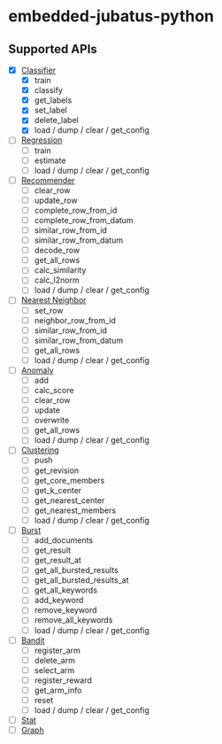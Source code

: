 # embedded-jubatus-python

## Supported APIs

- [X] [Classifier](http://jubat.us/ja/api_classifier.html)
  - [X] train
  - [X] classify
  - [X] get_labels
  - [X] set_label
  - [X] delete_label
  - [X] load / dump / clear / get_config
- [ ] [Regression](http://jubat.us/ja/api_regression.html)
  - [ ] train
  - [ ] estimate
  - [ ] load / dump / clear / get_config
- [ ] [Recommender](http://jubat.us/ja/api_recommender.html)
  - [ ] clear_row
  - [ ] update_row
  - [ ] complete_row_from_id
  - [ ] complete_row_from_datum
  - [ ] similar_row_from_id
  - [ ] similar_row_from_datum
  - [ ] decode_row
  - [ ] get_all_rows
  - [ ] calc_similarity
  - [ ] calc_l2norm
  - [ ] load / dump / clear / get_config
- [ ] [Nearest Neighbor](http://jubat.us/ja/api_nearest_neighbor.html)
  - [ ] set_row
  - [ ] neighbor_row_from_id
  - [ ] similar_row_from_id
  - [ ] similar_row_from_datum
  - [ ] get_all_rows
  - [ ] load / dump / clear / get_config
- [ ] [Anomaly](http://jubat.us/ja/api_anomaly.html)
  - [ ] add
  - [ ] calc_score
  - [ ] clear_row
  - [ ] update
  - [ ] overwrite
  - [ ] get_all_rows
  - [ ] load / dump / clear / get_config
- [ ] [Clustering](http://jubat.us/ja/api_clustering.html)
  - [ ] push
  - [ ] get_revision
  - [ ] get_core_members
  - [ ] get_k_center
  - [ ] get_nearest_center
  - [ ] get_nearest_members
  - [ ] load / dump / clear / get_config
- [ ] [Burst](http://jubat.us/ja/api_burst.html)
  - [ ] add_documents
  - [ ] get_result
  - [ ] get_result_at
  - [ ] get_all_bursted_results
  - [ ] get_all_bursted_results_at
  - [ ] get_all_keywords
  - [ ] add_keyword
  - [ ] remove_keyword
  - [ ] remove_all_keywords
  - [ ] load / dump / clear / get_config
- [ ] [Bandit](http://jubat.us/ja/api_bandit.html)
  - [ ] register_arm
  - [ ] delete_arm
  - [ ] select_arm
  - [ ] register_reward
  - [ ] get_arm_info
  - [ ] reset
  - [ ] load / dump / clear / get_config
- [ ] [Stat](http://jubat.us/ja/api_stat.html)
- [ ] [Graph](http://jubat.us/ja/api_graph.html)
